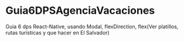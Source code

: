 # Guia6DPSAgenciaVacaciones
Guia 6 dps React-Native, usando Modal, flexDirection, flex(Ver platillos, rutas turísticas y que hacer en El Salvador)
